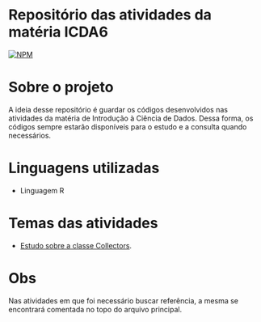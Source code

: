 # Repositório das atividades da matéria ICDA6
[![NPM](https://img.shields.io/npm/l/react)](https://github.com/AlexYud/ICDA6/blob/master/LICENSE) 

# Sobre o projeto

A ideia desse repositório é guardar os códigos desenvolvidos nas atividades da matéria de Introdução à Ciência de Dados. Dessa forma, os códigos sempre estarão disponíveis para o estudo e a consulta quando necessários.

# Linguagens utilizadas

- Linguagem R

# Temas das atividades

- [Estudo sobre a classe Collectors](https://github.com/AlexYud/LP3A5/tree/master/Collectors).

# Obs

Nas atividades em que foi necessário buscar referência, a mesma se encontrará comentada no topo do arquivo principal.
